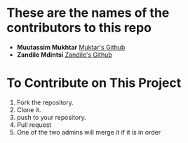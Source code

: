# These are the names of the contributors to this repo
- **Muutassim Mukhtar** [Muktar's Github](https://github.com/triplemcoder14)
- **Zandile Mdintsi** [Zandile's Github](https://github.com/zandilemdintsigithub0)


# To Contribute on This Project

1. Fork the repository. 
2. Clone it.
3. push to your repository.
4. Pull request 
5. One of the two admins will merge it if it is in order
